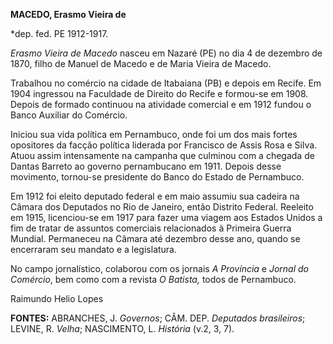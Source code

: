 **MACEDO, Erasmo Vieira de**

\*dep. fed. PE 1912-1917.

*Erasmo Vieira de Macedo* nasceu em Nazaré (PE) no dia 4 de dezembro de
1870, filho de Manuel de Macedo e de Maria Vieira de Macedo.

Trabalhou no comércio na cidade de Itabaiana (PB) e depois em Recife. Em
1904 ingressou na Faculdade de Direito do Recife e formou-se em 1908.
Depois de formado continuou na atividade comercial e em 1912 fundou o
Banco Auxiliar do Comércio.

Iniciou sua vida política em Pernambuco, onde foi um dos mais fortes
opositores da facção política liderada por Francisco de Assis Rosa e
Silva. Atuou assim intensamente na campanha que culminou com a chegada
de Dantas Barreto ao governo pernambucano em 1911. Depois desse
movimento, tornou-se presidente do Banco do Estado de Pernambuco.

Em 1912 foi eleito deputado federal e em maio assumiu sua cadeira na
Câmara dos Deputados no Rio de Janeiro, então Distrito Federal. Reeleito
em 1915, licenciou-se em 1917 para fazer uma viagem aos Estados Unidos a
fim de tratar de assuntos comerciais relacionados à Primeira Guerra
Mundial. Permaneceu na Câmara até dezembro desse ano, quando se
encerraram seu mandato e a legislatura.

No campo jornalístico, colaborou com os jornais *A Província* e *Jornal
do* *Comércio*, bem como com a revista *O Batista,* todos de Pernambuco.

Raimundo Helio Lopes

**FONTES:** ABRANCHES, J. *Governos*; CÂM. DEP. *Deputados brasileiros*;
LEVINE, R. *Velha*; NASCIMENTO, L. *História* (v.2, 3, 7).
